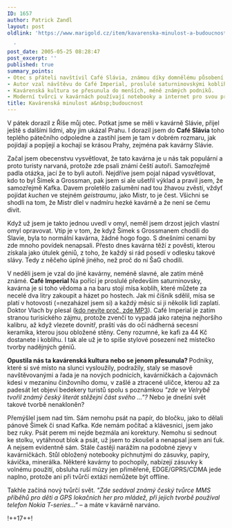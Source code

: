 ```yaml
---
ID: 1657
author: Patrick Zandl
layout: post
oldlink: 'https://www.marigold.cz/item/kavarenska-minulost-a-budoucnost

  '
post_date: 2005-05-25 08:28:47
post_excerpt: ''
published: true
summary_points:
- Otec s přáteli navštívil Café Slávia, známou díky domnělému působení Kafky.
- Autor vzal návštěvu do Café Imperial, proslulé saturninovskými koblihami.
- Kavárenská kultura se přesunula do menších, méně známých podniků.
- Moderní tvůrci v kavárnách používají notebooky a internet pro svou práci.
title: Kavárenská minulost a&nbsp;budoucnost
---
```


<p>V pátek dorazil z Říše můj otec.  Potkat jsme se měli v kavárně Slávie, přijel ještě s dalšími lidmi, aby jim ukázal Prahu. I dorazil jsem do <strong>Café Slávia</strong> toho teplého pátečního odpoledne a zastihl jsem je tam v dobrém rozmaru, jak pojídají a popíjejí a kochají se krásou Prahy, zejména pak kavárny Slávie. </p>

<p>Začal jsem obecenstvu vysvětlovat, že tato kavárna je u nás tak populární a proto turisty narvaná, protože zde psali známí čeští autoři. Samozřejmě padla otázka, jací že to byli autoři. Nejdříve jsem pojal nápad vysvětlovat, kdo to byl Šimek a Grossman, pak jsem si ale ušetřil výklad a pravil jsem, že samozřejmě Kafka. Davem proletělo zašumění nad tou žhavou zvěstí, vždyť pojídat <em>kuchen</em> ve stejném <em>geistraumu</em>, jako Mistr, to je čest. Všichni se shodli na tom, že Mistr dlel v nadmíru hezké kavárně a že není se čemu divit. </p>

<p>Když už jsem je takto jednou uvedl v omyl, neměl jsem drzost jejich vlastní omyl opravovat. Vtip je v tom, že když Šimek s Grossmanem chodili do Slavie, byla to normální kavárna, žádné hogo fogo. S dnešními cenami by zde mnoho povídek nenapsali.  Přesto dnes kavárna těží z pověsti, kterou získala jako útulek géniů, z toho, že každý si rád posedí v odlesku takové slávy. Tedy z něčeho úplně jiného, než proč do ní ŠaG chodili.</p>

<p>V neděli jsem je vzal do jiné kavárny, neméně slavné, ale zatím méně známé. <strong>Café Imperial </strong>Na pořící je proslulé především saturninovsky, kavárna je si toho vědoma a na baru stojí mísa koblih, které můžete za necelé dva litry zakoupit a házet po hostech. Jak mi číšník sdělil, mísa se platí v hotovosti (=nezaházel jsem si) a každý měsíc si ji několik lidí zaplatí. Doktor Vlach by plesal (<a href="http://saturnin.euweb.cz/zvuky/01.mp3">kdo nevíte proč, zde MP3</a>). Café Imperial je zatím stranou turisického zájmu, protože zvenčí to vypadá jako ratejna nejhoršího kalibru, až když vlezete dovnitř, praští vás do očí nádherná secesní keramika, kterou jsou obložené stěny. Ceny rozumné, ke kafi za 44 Kč dostanete i koblihu. I tak ale už je to spíše stylové posezení než místečko tvorby nadějných géniů.  </p>

<p><strong>Opustila nás ta kavárenská kultura nebo se jenom přesunula?  </strong>
Podniky, které si své místo na slunci vysloužily, podražily, staly se masově navštěvovanými a řada je na nových podnicích, kavárničkách a čajovnách kdesi v mezaninu činžovního domu, v zašlé a ztracené uličce, kterou až za padesát let objeví bedekery turistů spolu s poznámkou <em>"zde ve Velrybě tvořil známý český literát stěžejní část svého …"? </em>Nebo je dnešní svět takové tvorbě nenakloněn? </p>

<p>Přemýšlel jsem nad tím. Sám nemohu psát na papír, do bločku, jako to dělali pánové Šimek či snad Kafka. Kde nemám počítač a klávesnici, jsem jako bez ruky. Psát perem mi nejde bezmála ani korektury. Nemohu si sednout ke stolku, vytáhnout blok a psát, už jsem to zkoušel a nenapsal jsem ani ťuk. A nejsem evidentně sám. Stále častěji narážím na podobné zjevy v kavárničkách. Stůl obložený notebooky píchnutými do zásuvky, papíry, kávička, minerálka. Některé kavárny to pochopily, nabízejí zásuvky k volnému použití, obsluha ruší múzy jen přiměřeně, EDGE/GPRS/CDMA jede naplno, protože ani při tvůrčí extázi nemůžete být offline. </p>

<p>Takhle začíná nový tvůrčí svět. <em>"Zde sedával známý český tvůrce MMS příběhů pro děti a GPS lokačních her pro mládež, při jejich tvorbě používal telefon Nokia T-series…" </em> – a máte v kavárně narváno.
</p>

!++17++!
</p>